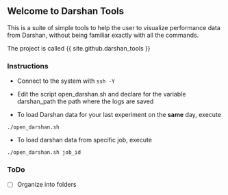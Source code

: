 ## Welcome to Darshan Tools

This is a suite of simple tools to help the user to visualize performance data from Darshan, without being familiar exactly with all the commands.

The project is called {{ site.github.darshan_tools }}

### Instructions

* Connect to the system with ```ssh -Y```
* Edit the script open_darshan.sh and declare for the variable darshan_path the path where the logs are saved

* To load Darshan data for your last experiment on the **same** day, execute 

```
./open_darshan.sh
```
* To load darshan data from specific job, execute 

```
./open_darshan.sh job_id
```
### ToDo
- [ ] Organize into folders

